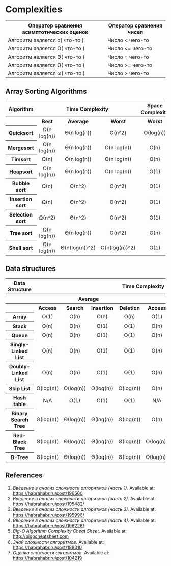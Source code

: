 # Complexities

<table>
  <tr>
    <th>Оператор сравнения асимптотических оценок</th>
    <th>Оператор сравнения чисел</th>
  </tr>
  <tr>
    <td>Алгоритм является o( что-то )</td>
    <td>Число &lt; чего-то</td>
  </tr>
  <tr>
    <td>Алгоритм является O( что-то )</td>
    <td>Число &lt;= чего-то</td>
  </tr>
    <tr>
    <td>Алгоритм является Θ( что-то )</td>
    <td>Число = чего-то</td>
  </tr>
    <tr>
    <td>Алгоритм является Ω( что-то )</td>
    <td>Число &gt;= чего-то</td>
  </tr>
  <tr>
    <td>Алгоритм является ω( что-то )</td>
    <td>Число &gt; чего-то</td>
  </tr>
</table>

<h2>Array Sorting Algorithms</h2>
<table>
  <tr>
    <th>Algorithm</th>
    <th colspan="3">Time Complexity</th>
    <th>Space Complexity</th>
  </tr>
  <tr>
    <th align="center"></th>
    <th>Best</th>
    <th>Average</th>
    <th>Worst</th>
    <th>Worst</th>
  </tr>
  <tr align="center">
    <th>Quicksort</th>
    <td>Ω(n log(n))</td>
    <td>Θ(n log(n))</td>
    <td>O(n^2)</td>
    <td>O(log(n))</td>
  </tr>
    <tr align="center">
    <th>Mergesort</th>
    <td>Ω(n log(n))</td>
    <td>Θ(n log(n))</td>
    <td>O(n log(n))</td>
    <td>O(n)</td>
  </tr>
    <tr align="center">
    <th>Timsort</th>
    <td>Ω(n)</td>
    <td>Θ(n log(n))</td>
    <td>O(n log(n))</td>
    <td>O(n)</td>
  </tr>
   <tr align="center">
    <th>Heapsort</th>
    <td>Ω(n log(n))</td>
    <td>Θ(n log(n))</td>
    <td>O(n log(n))</td>
    <td>O(1)</td>
  </tr>
   <tr align="center">
    <th>Bubble sort</th>
    <td>Ω(n)</td>
    <td>Θ(n^2)</td>
    <td>O(n^2)</td>
    <td>O(1)</td>
  </tr>
  <tr align="center">
    <th>Insertion sort</th>
    <td>Ω(n)</td>
    <td>Θ(n^2)</td>
    <td>O(n^2)</td>
    <td>O(1)</td>
  </tr>
  <tr align="center">
    <th>Selection sort</th>
    <td>Ω(n^2)</td>
    <td>Θ(n^2)</td>
    <td>O(n^2)</td>
    <td>O(1)</td>
  </tr>
  <tr align="center">
    <th>Tree sort</th>
    <td>Ω(n log(n))</td>
    <td>Θ(n log(n))</td>
    <td>O(n^2)</td>
    <td>O(n)</td>
  </tr>
    <tr align="center">
    <th>Shell sort</th>
    <td>Ω(n log(n))</td>
    <td>Θ(n(log(n))^2)</td>
    <td>O(n(log(n))^2)</td>
    <td>O(1)</td>
  </tr>
  </table>

<h2>Data structures</h2>
<table>
  <tr align="center">
    <th>Data Structure</th>
    <th colspan="8">Time Complexity</th>
    <th>Space Complexity</th>
  </tr>
  <tr align="center">
    <th></th>
    <th colspan="4">Average</th>
    <th colspan="4">Worst</th>
    <th>Worst</th>
  </tr>
  <tr align="center">
    <th></th>
    <th>Access</th>
    <th>Search</th>
    <th>Insertion</th>
    <th>Deletion</th>
    <th>Access</th>
    <th>Search</th>
    <th>Insertion</th>
    <th>Deletion</th>
    <th></th>
  </tr>
  <tr align="center">
    <th>Array</th>
    <td>O(1)</td>
    <td>O(n)</td>
    <td>O(n)</td>
    <td>O(n)</td>
    <td>O(1)</td>
    <td>O(n)</td>
    <td>O(n)</td>
    <td>O(n)</td>
    <td>O(n)</td>
  </tr>
  <tr align="center">
    <th>Stack</th>
    <td>O(n)</td>
    <td>O(n)</td>
    <td>O(1)</td>
    <td>O(1)</td>
    <td>O(n)</td>
    <td>O(n)</td>
    <td>O(1)</td>
    <td>O(1)</td>
    <td>O(n)</td>
  </tr>
  <tr align="center">
    <th>Queue</th>
    <td>O(n)</td>
    <td>O(n)</td>
    <td>O(1)</td>
    <td>O(1)</td>
    <td>O(n)</td>
    <td>O(n)</td>
    <td>O(1)</td>
    <td>O(1)</td>
    <td>O(n)</td>
  </tr>
  <tr align="center">
    <th>Singly-Linked List</th>
    <td>O(n)</td>
    <td>O(n)</td>
    <td>O(1)</td>
    <td>O(1)</td>
    <td>O(n)</td>
    <td>O(n)</td>
    <td>O(1)</td>
    <td>O(1)</td>
    <td>O(n)</td>
  </tr>
  <tr align="center">
    <th>Doubly-Linked List</th>
    <td>O(n)</td>
    <td>O(n)</td>
    <td>O(1)</td>
    <td>O(1)</td>
    <td>O(n)</td>
    <td>O(n)</td>
    <td>O(1)</td>
    <td>O(1)</td>
    <td>O(n)</td>
  </tr>
  <tr align="center">
    <th>Skip List</th>
    <td>O(log(n))</td>
    <td>O(log(n))</td>
    <td>O(log(n))</td>
    <td>O(log(n))</td>
    <td>O(n)</td>
    <td>O(n)</td>
    <td>O(n)</td>
    <td>O(n)</td>
    <td>O(n log(n))</td>
  </tr>
  <tr align="center">
    <th>Hash table</th>
    <td>N/A</td>
    <td>O(1)</td>
    <td>O(1)</td>
    <td>O(1)</td>
    <td>N/A</td>
    <td>O(n)</td>
    <td>O(n)</td>
    <td>O(n)</td>
    <td>O(n)</td>
  </tr>
    <tr align="center">
    <th>Binary Search Tree</th>
    <td>Θ(log(n))</td>
    <td>Θ(log(n))</td>
    <td>Θ(log(n))</td>
    <td>Θ(log(n))</td>
    <td>O(n)</td>
    <td>O(n)</td>
    <td>O(n)</td>
    <td>O(n)</td>
    <td>O(n)</td>
  </tr>
  <tr align="center">
    <th>Red-Black Tree</th>
    <td>Θ(log(n))</td>
    <td>Θ(log(n))</td>
    <td>Θ(log(n))</td>
    <td>Θ(log(n))</td>
    <td>O(log(n))</td>
    <td>O(log(n))</td>
    <td>O(log(n))</td>
    <td>O(log(n))</td>
    <td>O(n)</td>
  </tr>
  <tr align="center">
    <th>B-Tree</th>
    <td>Θ(log(n))</td>
    <td>Θ(log(n))</td>
    <td>Θ(log(n))</td>
    <td>Θ(log(n))</td>
    <td>O(log(n))</td>
    <td>O(log(n))</td>
    <td>O(log(n))</td>
    <td>O(log(n))</td>
    <td>O(n)</td>
  </tr>
</table>

<h2>References</h2>
  <ol>
    <li><i>Введение в анализ сложности алгоритмов (часть 1).</i> Available at: <a href="https://habrahabr.ru/post/196560/">https://habrahabr.ru/post/196560</a></li>
    <li><i>Введение в анализ сложности алгоритмов (часть 2).</i> Available at: <a href="https://habrahabr.ru/post/195482/">https://habrahabr.ru/post/195482/</a></li>
    <li><i>Введение в анализ сложности алгоритмов (часть 3).</i> Available at: <a href="https://habrahabr.ru/post/195996/">https://habrahabr.ru/post/195996/</a></li>
    <li><i>Введение в анализ сложности алгоритмов (часть 4).</i> Available at: <a href="https://habrahabr.ru/post/196226/">https://habrahabr.ru/post/196226/</a></li>
    <li><i>Big-O Algorithm Complexity Cheat Sheet.</i> Available at: <a href="http://bigocheatsheet.com">http://bigocheatsheet.com</a></li>
    <li><i>Знай сложности алгоритмов.</i> Available at: <a href="https://habrahabr.ru/post/188010">https://habrahabr.ru/post/188010</a></li>
    <li><i>Оценка сложности алгоритмов.</i> Available at: <a href="https://habrahabr.ru/post/104219/">https://habrahabr.ru/post/104219</a></li>  
  </ol>